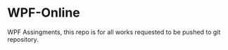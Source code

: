 WPF-Online
==========

WPF Assingments, this repo is for all works requested to be pushed to git repository.
